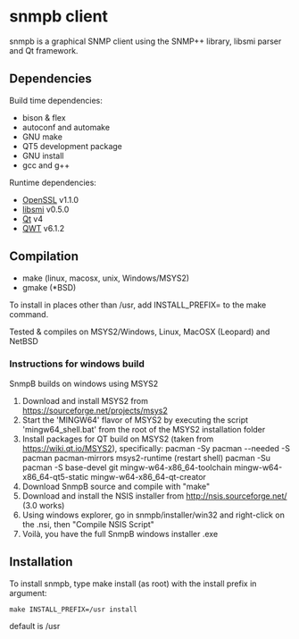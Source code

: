 snmpb client
============

snmpb is a graphical SNMP client using the SNMP++ library,
libsmi parser and Qt framework. 

## Dependencies

Build time dependencies:
- bison & flex
- autoconf and automake
- GNU make
- QT5 development package
- GNU install
- gcc and g++

Runtime dependencies:
- [OpenSSL](https://www.openssl.org) v1.1.0 
- [libsmi](https://www.ibr.cs.tu-bs.de/projects/libsmi/) v0.5.0
- [Qt](https://www.qt.io) v4
- [QWT](http://qwt.sourceforge.net) v6.1.2

## Compilation

- make (linux, macosx, unix, Windows/MSYS2)
- gmake (*BSD)

To install in places other than /usr, add INSTALL_PREFIX=<prefix> to the make command.

Tested & compiles on MSYS2/Windows, Linux, MacOSX (Leopard) and NetBSD

### Instructions for windows build

SnmpB builds on windows using MSYS2 
1. Download and install MSYS2 from https://sourceforge.net/projects/msys2
2. Start the 'MINGW64' flavor of MSYS2 by executing the script 'mingw64_shell.bat' from the root of the MSYS2 installation folder
3. Install packages for QT build on MSYS2 (taken from https://wiki.qt.io/MSYS2), specifically:
   pacman -Sy
   pacman --needed -S pacman pacman-mirrors msys2-runtime
   (restart shell)
   pacman -Su
   pacman -S base-devel git mingw-w64-x86_64-toolchain mingw-w64-x86_64-qt5-static mingw-w64-x86_64-qt-creator  
4. Download SnmpB source and compile with "make"
5. Download and install the NSIS installer from http://nsis.sourceforge.net/ (3.0 works)
6. Using windows explorer, go in snmpb/installer/win32 and right-click on the .nsi, 
   then "Compile NSIS Script"
7. Voilà, you have the full SnmpB windows installer .exe

## Installation

To install snmpb, type make install (as root) with the install prefix in argument:

```
make INSTALL_PREFIX=/usr install
```

default is /usr


